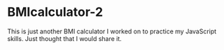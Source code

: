 # BMIcalculator-2

This is just another BMI calculator I worked on to practice my JavaScript skills. Just thought that I would share it.
